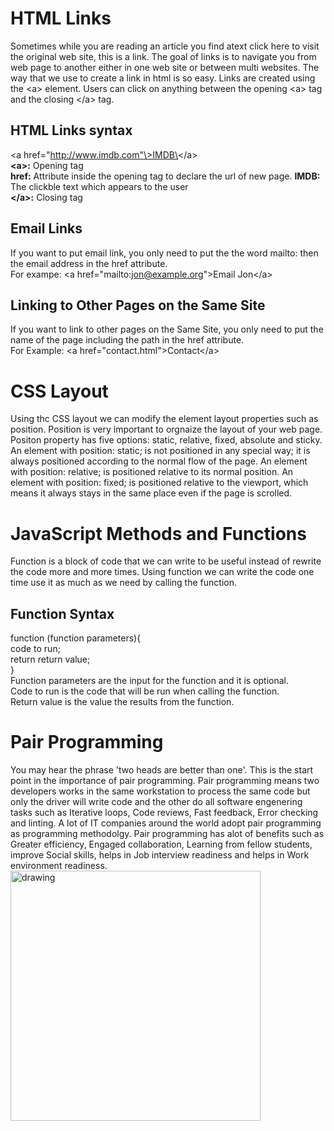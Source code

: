 # HTML Links
Sometimes while you are reading an article you find atext click here to visit the original web site, this is a link. The goal of links is to navigate you from web page to another either in one web site or between multi websites. The way that we use to create a link in html is so easy. Links are created using the \<a\> element. Users can click on anything between the opening \<a\> tag and the closing \</a\> tag.  
## HTML Links syntax
\<a href="http://www.imdb.com"\>IMDB\</a\>  
**\<a\>:** Opening tag  
**href:** Attribute inside the opening tag to declare the url of new page.
**IMDB:** The clickble text which appears to the user  
**\</a\>:** Closing tag
## Email Links
If you want to put email link, you only need to put the the word mailto: then the email address in the href attribute.  
For exampe: \<a href="mailto:jon@example.org">Email Jon\</a>
## Linking to Other Pages on the Same Site
If you want to link to other pages on the Same Site, you only need to put the name of the page including the path in the href attribute.  
 For Example: \<a href="contact.html">Contact\</a>  

 # CSS Layout
 Using thc CSS layout we can modify the element layout properties such as position. Position is very important to orgnaize the layout of your web page. Positon property has five options: static, relative, fixed, absolute and sticky. An element with position: static; is not positioned in any special way; it is always positioned according to the normal flow of the page. An element with position: relative; is positioned relative to its normal position. An element with position: fixed; is positioned relative to the viewport, which means it always stays in the same place even if the page is scrolled.  
 
 # JavaScript Methods and Functions
 Function is a block of code that we can write to be useful instead of rewrite the code more and more times. Using function we can write the code one time use it as much as we need by calling the function.  
 ## Function Syntax
 function (function parameters){  
     code to run;  
     return return value;  
 }  
 Function parameters are the input for the function and it is optional.  
 Code to run is the code that will be run when calling the function.  
 Return value is the value the results from the function.    

# Pair Programming
You may hear the phrase 'two heads are better than one'. This is the start point in the importance of pair programming. Pair programming means two developers works in the same workstation to process the same code but only the driver will write code and the other do all software engenering tasks such as Iterative loops, Code reviews, Fast feedback, Error checking and linting. A lot of IT companies around the world adopt pair programming as programming methodolgy. Pair programming has alot of benefits such as Greater efficiency, Engaged collaboration, Learning from fellow students, improve Social skills, helps in Job interview readiness and helps in Work environment readiness.  
<img src="https://upload.wikimedia.org/wikipedia/commons/a/af/Pair_programming_1.jpg" alt="drawing" width="400"/>


 






